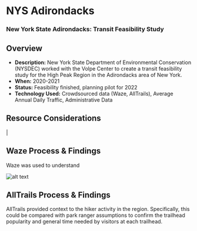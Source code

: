 # NYS Adirondacks

### New York State Adirondacks: Transit Feasibility Study

## Overview

- **Description:** New York State Department of Environmental Conservation (NYSDEC) worked with the Volpe Center to create a transit feasibility study for the High Peak Region in the Adirondacks area of New York.
- **When:** 2020-2021
- **Status:** Feasibility finished, planning pilot for 2022
- **Technology Used:** Crowdsourced data (Waze, AllTrails), Average Annual Daily Traffic, Administrative Data


## Resource Considerations

|

## Waze Process & Findings

Waze was used to understand

![alt text](/assets/images/NYS%20adk%20hourly%20waze%20traffic.gif)



## AllTrails Process & Findings

AllTrails provided context to the hiker activity in the region. Specifically, this could be compared with park ranger assumptions to confirm the trailhead popularity and general time needed by visitors at each trailhead.
